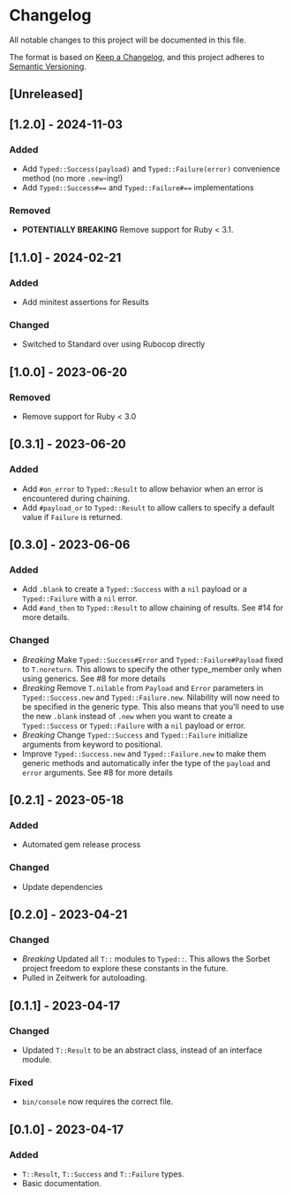 # Changelog
All notable changes to this project will be documented in this file.

The format is based on [Keep a Changelog](https://keepachangelog.com/en/1.0.0/),
and this project adheres to [Semantic Versioning](https://semver.org/spec/v2.0.0.html).

## [Unreleased]

## [1.2.0] - 2024-11-03

### Added

- Add `Typed::Success(payload)` and `Typed::Failure(error)` convenience method (no more `.new`-ing!)
- Add `Typed::Success#==` and `Typed::Failure#==` implementations

### Removed

- **POTENTIALLY BREAKING** Remove support for Ruby < 3.1.

## [1.1.0] - 2024-02-21

### Added

- Add minitest assertions for Results

### Changed

- Switched to Standard over using Rubocop directly

## [1.0.0] - 2023-06-20

### Removed

- Remove support for Ruby < 3.0

## [0.3.1] - 2023-06-20

### Added

- Add `#on_error` to `Typed::Result` to allow behavior when an error is encountered during chaining.
- Add `#payload_or` to `Typed::Result` to allow callers to specify a default value if `Failure` is returned.

## [0.3.0] - 2023-06-06

### Added

- Add `.blank` to create a `Typed::Success` with a `nil` payload or a `Typed::Failure` with a `nil` error.
- Add `#and_then` to `Typed::Result` to allow chaining of results. See #14 for more details.

### Changed

- *Breaking* Make `Typed::Success#Error` and `Typed::Failure#Payload` fixed to `T.noreturn`. This allows to specify the other type_member only when using generics. See #8 for more details
- *Breaking* Remove `T.nilable` from `Payload` and `Error` parameters in `Typed::Success.new` and `Typed::Failure.new`. Nilability will now need to be specified in the generic type. This also means that you'll need to use the new `.blank` instead of `.new` when you want to create a `Typed::Success` or `Typed::Failure` with a `nil` payload or error.
- *Breaking* Change `Typed::Success` and `Typed::Failure` initialize arguments from keyword to positional.
- Improve `Typed::Success.new` and `Typed::Failure.new` to make them generic methods and automatically infer the type of the `payload` and `error` arguments. See #8 for more details

## [0.2.1] - 2023-05-18

### Added

- Automated gem release process

### Changed

- Update dependencies

## [0.2.0] - 2023-04-21

### Changed

- *Breaking* Updated all `T::` modules to `Typed::`. This allows the Sorbet project freedom to explore these constants in the future.
- Pulled in Zeitwerk for autoloading.

## [0.1.1] - 2023-04-17

### Changed

- Updated `T::Result` to be an abstract class, instead of an interface module.

### Fixed

- `bin/console` now requires the correct file.

## [0.1.0] - 2023-04-17

### Added

- `T::Result`, `T::Success` and `T::Failure` types.
- Basic documentation.
